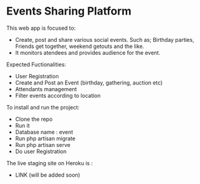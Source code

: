 <p align="center"><h1>Events Sharing Platform</h1></p>

This web app is focused to:
- Create, post and share various social events. Such as; Birthday parties, Friends get together, weekend getouts and the like.
- It monitors atendees and provides audience for the event.

Expected Fuctionalities:
- User Registration
- Create and Post an Event (birthday, gathering, auction etc)
- Attendants management 
- Filter events according to location

To install and run the project:
- Clone the repo
- Run it
- Database name : event
- Run php artisan migrate
- Run php artisan serve
- Do user Registration

The live staging site on Heroku is :
- LINK (will be added soon)
